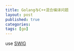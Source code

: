 ```yaml
---
title: Golang与C++混合编译问题
layout: post
published: true
categories: 
tags: [go]
---
```


use [SWIG](http://www.swig.org/Doc2.0/Go.html)
